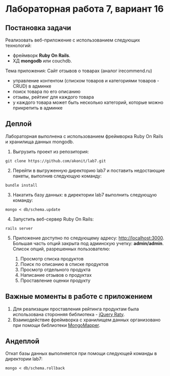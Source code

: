 Лабораторная работа 7, вариант 16
=================================

Постановка задачи
-----------------

Реализовать веб-приложение с использованием следующих технологий:

- фреймворк **Ruby On Rails**.
- ХД **mongodb** или couchdb.

Тема приложения: Сайт отзывов о товарах (аналог irecommend.ru)

- управление контентом (списком товаров и категориями товаров - CRUD) в админке
- поиск товара по его описанию
- отзывы, рейтинг для каждого товара
- у каждого товара может быть несколько категорий, которые можно прикрепить в админке

Деплой
------

Лабораторная выполнена с использованием фреймворка Ruby On Rails и хранилища данных mongodb.

1. Выгрузить проект из репозитория:

  ```shell
  git clone https://github.com/akonit/lab7.git
  ```
2. Перейти в выгруженную директорию lab7 и поставить недостающие пакеты, выполнив следующую команду:

  ```shell
  bundle install
  ```
3. Накатить базу данных: в директории lab7 выполнить следующую команду:

  ```shell
  mongo < db/schema.update
  ```
4. Запустить веб-сервер Ruby On Rails:

  ```shell
  rails server
  ```
5. Приложение доступно по следующему адресу: [http://localhost:3000](http://localhost:3000). Большая часть опций закрыта под админскую учетку: **admin/admin**.
Список опций, разрешенных пользователю:

    1. Просмотр списка продуктов
    2. Поиск по описанию в списке продуктов
    3. Просмотр отдельного продукта
    4. Написание отзывов о продуктах
    5. Проставление оценки продукту

Важные моменты в работе с приложением
-------------------------------------
1. Для реализации проставления рейтинга продуктам была использована сторонняя библиотека - [jQuery Raty](http://wbotelhos.com/raty).
2. Взаимодействие фреймворка с хранилищем данных организовано при помощи библиотеки [MongoMapper](http://mongomapper.com/).

Андеплой
--------

Откат базы данных выполняется при помощи следующей команды в директории lab7:

  ```shell
  mongo < db/schema.rollback
  ```